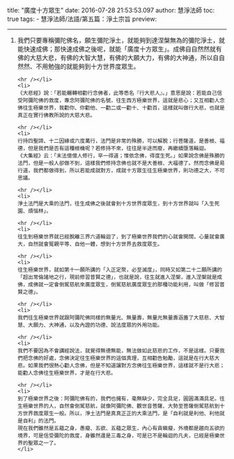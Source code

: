 title: "廣度十方眾生"
date: 2016-07-28 21:53:53.097
author: 慧淨法師
toc: true
tags:
    - 慧淨法師/法語/第五篇：淨土宗旨
preview: 

---

<ol>
	<li>
	我們只要專稱彌陀佛名，願生彌陀淨土，就能夠到達涅槃無為的彌陀淨土，就能快速成佛；那快速成佛之後呢，就能「廣度十方眾生」。成佛自自然然就有佛的大慈大悲，有佛的大智大慧，有佛的大願大力，有佛的大神通，所以自自然然、不用勉強的就能夠到十方世界度眾生。

	<hr /></li>
	<li>
	《大悲經》說：「若能輾轉相勸行念佛者，此等悉名『行大悲人』。」意思是說：若能自己信受阿彌陀佛的救度，專念阿彌陀佛的名號，往生西方極樂世界，這就是悲心；又互相勸人念佛往生極樂世界，我勸你、你勸他、一勸二或一勸十、十勸百，這樣就叫做行大悲，也就是真正在實行佛教所說的大慈大悲。

	<hr /></li>
	<li>
	行持四聖諦、十二因緣或六度萬行，法門是非常的殊勝，可以解脫；行菩薩道，是善根、福德，但是我們是否有這種根機呢？若修持不來，往往是半途而廢，再繼續墮落輪迴。
	《大集經》云：「末法億億人修行，罕一得道；惟依念佛，得度生死。」如果說念佛是殊勝的法門，但是一般人卻做不到，這樣我們修持念佛也就不是大善根、大福德了。然而念佛是易行道，我們都做得到，所以若能成就對方，成就十方眾生往生極樂世界，則功德之大，不可思議。

	<hr /></li>
	<li>
	淨土法門是大乘的法門，往生成佛之後就會到十方世界度眾生，到十方世界就叫「入生死園、煩惱林」。

	<hr /></li>
	<li>
	往生到極樂世界就已經脫離三界六道輪迴了，到了極樂世界我們的心就會開闊，心量就會廣大，自然就會冤親平等、自他一體，想到十方世界去救度眾生。

	<hr /></li>
	<li>
	往生極樂世界，就如第十一願所講的「入正定聚，必至滅度」，同時又如第二十二願所講的「超出常倫諸地之行，現前修習普賢之德」，也就是說，往生就進入涅槃，進入涅槃就是成佛，成佛就一定會倒駕慈航來廣度眾生，倒駕慈航廣度眾生的那種功能利用，叫做「修習普賢之德」。

	<hr /></li>
	<li>
	我們往生極樂世界就跟阿彌陀佛同樣的無量光、無量壽，無量光無量壽涵蓋了大慈悲、大智慧、大願力、大神通，以及內證的功德、說法度眾的外用功能。

	<hr /></li>
	<li>
	我們不要因為不會講經說法，就覺得無德無能，無法做如此慈悲的工作，不是這樣。只要我們把念佛的好處，念佛決定往生極樂世界的這個真理，互相勸告勉勵，這就是在行大慈大悲。如果我們很熱心勸人念佛，但是不知道讓對方念佛往生極樂世界，這樣就不是行大悲；能勸人念佛往生極樂世界，才是在行大悲。

	<hr /></li>
	<li>
	到了極樂世界之後：阿彌陀佛有的，我們也擁有，毫無缺少，完全具足，圓圓滿滿具足。往生極樂世界的人，自然會倒駕慈航，就像阿彌陀佛、觀世音菩薩、大勢至菩薩倒駕慈航到十方世界救度眾生一般。所以，淨土法門是真真正正的大乘法門，是「自利就是利他、利他就是自利」的法門。
	現在我們雖然是五蘊之身，愚癡、五欲、五蘊之眾生，內心有貪瞋癡，外境都是趨向五欲的境界，可是信受彌陀的救度，身雖然還是三毒之身，可是已不是輪迴的凡夫，已經是極樂世界的聖眾之一了。
	</li>
</ol>

